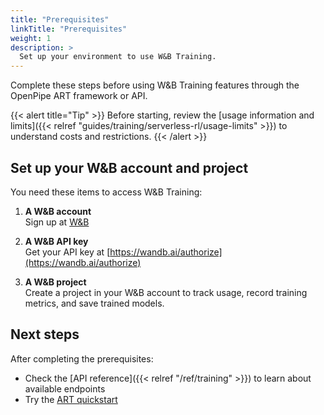 ```yaml
---
title: "Prerequisites"
linkTitle: "Prerequisites"
weight: 1
description: >
  Set up your environment to use W&B Training.
---
```


Complete these steps before using W&B Training features through the OpenPipe ART framework or API.

{{< alert title="Tip" >}}
Before starting, review the [usage information and limits]({{< relref "guides/training/serverless-rl/usage-limits" >}}) to understand costs and restrictions.
{{< /alert >}}

## Set up your W&B account and project

You need these items to access W&B Training:

1. **A W&B account**  
   Sign up at [W&B](https://app.wandb.ai/login?signup=true)

2. **A W&B API key**  
   Get your API key at [https://wandb.ai/authorize](https://wandb.ai/authorize)

3. **A W&B project**  
   Create a project in your W&B account to track usage, record training metrics, and save trained models.

## Next steps

After completing the prerequisites:

* Check the [API reference]({{< relref "/ref/training" >}}) to learn about available endpoints
* Try the [ART quickstart](https://art.openpipe.ai/getting-started/quick-start)
